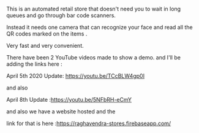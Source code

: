 This is an automated retail store that doesn't need you to wait in long queues and go through bar code scanners. 

Instead it needs one camera that can recognize your face and read all the QR codes marked on the items . 

Very fast and very convenient.  

There have been 2 YouTube videos made to show a demo. and I'll be adding the links here : 

April 5th 2020 Update: https://youtu.be/TCcBLW4gp0I 

and also 

April 8th Update :https://youtu.be/5NFbRH-eCmY 

and also we have a website hosted and the 

link for that is here :https://raghavendra-stores.firebaseapp.com/

